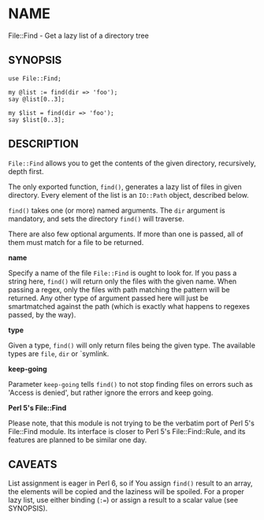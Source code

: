 # NAME

File::Find - Get a lazy list of a directory tree

## SYNOPSIS

    use File::Find;

    my @list := find(dir => 'foo');
    say @list[0..3];

    my $list = find(dir => 'foo');
    say $list[0..3];

## DESCRIPTION

`File::Find` allows you to get the contents of the given directory,
recursively, depth first.

The only exported function, `find()`, generates a lazy
list of files in given directory. Every element of the list is an
`IO::Path` object, described below.

`find()` takes one (or more) named arguments. The `dir` argument
is mandatory, and sets the directory `find()` will traverse.

There are also few optional arguments. If more than one is passed,
all of them must match for a file to be returned.

**name**

Specify a name of the file `File::Find` is ought to look for. If you
pass a string here, `find()` will return only the files with the given
name. When passing a regex, only the files with path matching the
pattern will be returned. Any other type of argument passed here will
just be smartmatched against the path (which is exactly what happens to
regexes passed, by the way).

**type**

Given a type, `find()` will only return files being the given type.
The available types are `file`, `dir` or `symlink.

**keep-going**

Parameter `keep-going` tells `find()` to not stop finding files
on errors such as 'Access is denied', but rather ignore the errors
and keep going.

**Perl 5's File::Find**

Please note, that this module is not trying to be the verbatim port of
Perl 5's File::Find module. Its interface is closer to Perl 5's
File::Find::Rule, and its features are planned to be similar one day.

## CAVEATS

List assignment is eager in Perl 6, so if You assign `find()` result
to an array, the elements will be copied and the laziness will be
spoiled. For a proper lazy list, use either binding (`:=`) or assign
a result to a scalar value (see SYNOPSIS).
